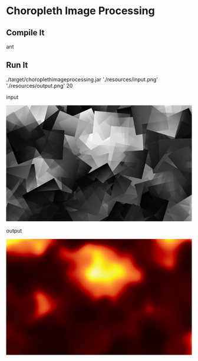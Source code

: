 Choropleth Image Processing
===========================

Compile It
----------
ant


Run It
------
./target/choroplethimageprocessing.jar './resources/input.png' './resources/output.png' 20


input

![alt text](resources/input.png "input")

output

![alt text](resources/heatmap20.png "output")

